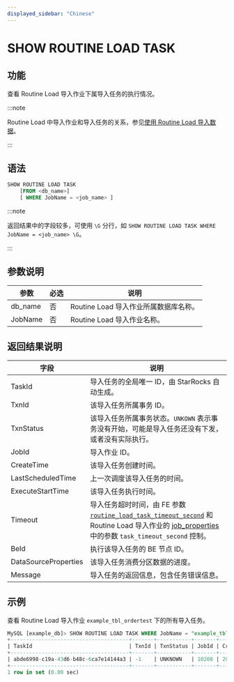 ```yaml
---
displayed_sidebar: "Chinese"
---
```


# SHOW ROUTINE LOAD TASK

## 功能

查看 Routine Load 导入作业下属导入任务的执行情况。

:::note

Routine Load 中导入作业和导入任务的关系，参见[使用 Routine Load 导入数据](../../../loading/RoutineLoad.md#基本原理)。

:::

## 语法

```SQL
SHOW ROUTINE LOAD TASK
    [FROM <db_name>]
    [ WHERE JobName = <job_name> ]
```

:::note

返回结果中的字段较多，可使用 `\G` 分行，如 `SHOW ROUTINE LOAD TASK WHERE JobName = <job_name> \G`。

:::

## 参数说明

| **参数** | **必选** | **说明**                              |
| -------- | -------- | ------------------------------------- |
| db_name  | 否       | Routine Load 导入作业所属数据库名称。 |
| JobName  | 否       | Routine Load 导入作业名称。           |

## 返回结果说明

| 字段                 | 说明                                                         |
| -------------------- | ------------------------------------------------------------ |
| TaskId               | 导入任务的全局唯一 ID，由 StarRocks 自动生成。               |
| TxnId                | 该导入任务所属事务 ID。                                      |
| TxnStatus            | 该导入任务所属事务状态。`UNKOWN` 表示事务没有开始，可能是导入任务还没有下发，或者没有实际执行。 |
| JobId                | 导入作业 ID。                                                |
| CreateTime           | 该导入任务创建时间。                                         |
| LastScheduledTime    | 上一次调度该导入任务的时间。                                 |
| ExecuteStartTime     | 该导入任务执行时间。                                         |
| Timeout              | 导入任务超时时间，由 FE 参数 [`routine_load_task_timeout_second`](../../../administration/Configuration.md#routine_load_task_timeout_second) 和 Routine Load 导入作业的 [job_properties](./CREATE_ROUTINE_LOAD.md#job_properties) 中的参数 `task_timeout_second` 控制。 |
| BeId                 | 执行该导入任务的 BE 节点 ID。                                |
| DataSourceProperties | 该导入任务消费分区数据的进度。                               |
| Message              | 导入任务的返回信息，包含任务错误信息。                       |

## 示例

查看 Routine Load  导入作业 `example_tbl_ordertest` 下的所有导入任务。

```SQL
MySQL [example_db]> SHOW ROUTINE LOAD TASK WHERE JobName = "example_tbl_ordertest";  
+--------------------------------------+-------+-----------+-------+---------------------+---------------------+------------------+---------+------+------------------------------------+-----------------------------------------------------------------------------+
| TaskId                               | TxnId | TxnStatus | JobId | CreateTime          | LastScheduledTime   | ExecuteStartTime | Timeout | BeId | DataSourceProperties               | Message                                                                     |
+--------------------------------------+-------+-----------+-------+---------------------+---------------------+------------------+---------+------+------------------------------------+-----------------------------------------------------------------------------+
| abde6998-c19a-43d6-b48c-6ca7e14144a3 | -1    | UNKNOWN   | 10208 | 2023-12-22 12:46:10 | 2023-12-22 12:47:00 | NULL             | 60      | -1   | Progress:{"0":6},LatestOffset:null | there is no new data in kafka/pulsar, wait for 10 seconds to schedule again |
+--------------------------------------+-------+-----------+-------+---------------------+---------------------+------------------+---------+------+------------------------------------+-----------------------------------------------------------------------------+
1 row in set (0.00 sec)
```
